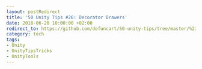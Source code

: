 ```yaml
---
layout: postRedirect
title: '50 Unity Tips #26: Decorator Drawers'
date: 2018-06-20 10:00:00 +02:00
redirect_to: https://github.com/defuncart/50-unity-tips/tree/master/%2326-DecoratorDrawers
category: tech
tags:
- Unity
- UnityTipsTricks
- UnityTools
---
```

